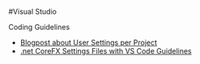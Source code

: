 #Visual Studio 

Coding Guidelines
- [Blogpost about User Settings per Project](http://geekswithblogs.net/sdorman/archive/2007/04/25/111981.aspx)
- [.net CoreFX Settings Files with VS Code Guidelines](https://raw.githubusercontent.com/dotnet/corefx/master/corefx.vssettings)

